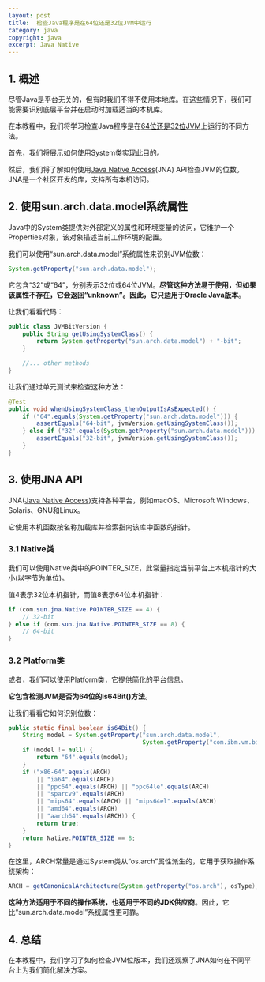 ```yaml
---
layout: post
title:  检查Java程序是在64位还是32位JVM中运行
category: java
copyright: java
excerpt: Java Native
---
```


## 1. 概述

尽管Java是平台无关的，但有时我们不得不使用本地库。在这些情况下，我们可能需要识别底层平台并在启动时加载适当的本机库。

在本教程中，我们将学习检查Java程序是在[64位还是32位JVM](https://www.baeldung.com/cs/32-bit-vs-64-bit-os)上运行的不同方法。

首先，我们将展示如何使用System类实现此目的。

然后，我们将了解如何使用[Java Native Access](https://github.com/java-native-access/jna)(JNA) API检查JVM的位数。JNA是一个社区开发的库，支持所有本机访问。

## 2. 使用sun.arch.data.model系统属性

Java中的System类提供对外部定义的属性和环境变量的访问，它维护一个Properties对象，该对象描述当前工作环境的配置。

我们可以使用“sun.arch.data.model”系统属性来识别JVM位数：

```java
System.getProperty("sun.arch.data.model");
```

它包含“32”或“64”，分别表示32位或64位JVM。**尽管这种方法易于使用，但如果该属性不存在，它会返回“unknown”。因此，它只适用于Oracle Java版本**。

让我们看看代码：

```java
public class JVMBitVersion {
    public String getUsingSystemClass() {
        return System.getProperty("sun.arch.data.model") + "-bit";
    }
 
    //... other methods
}
```

让我们通过单元测试来检查这种方法：

```java
@Test
public void whenUsingSystemClass_thenOutputIsAsExpected() {
    if ("64".equals(System.getProperty("sun.arch.data.model"))) {
        assertEquals("64-bit", jvmVersion.getUsingSystemClass());
    } else if ("32".equals(System.getProperty("sun.arch.data.model"))) {
        assertEquals("32-bit", jvmVersion.getUsingSystemClass());
    }
}
```

## 3. 使用JNA API

JNA([Java Native Access](https://github.com/java-native-access/jna))支持各种平台，例如macOS、Microsoft Windows、Solaris、GNU和Linux。

它使用本机函数按名称加载库并检索指向该库中函数的指针。

### 3.1 Native类

我们可以使用Native类中的POINTER_SIZE，此常量指定当前平台上本机指针的大小(以字节为单位)。

值4表示32位本机指针，而值8表示64位本机指针：

```java
if (com.sun.jna.Native.POINTER_SIZE == 4) {
    // 32-bit
} else if (com.sun.jna.Native.POINTER_SIZE == 8) {
    // 64-bit
}
```

### 3.2 Platform类

或者，我们可以使用Platform类，它提供简化的平台信息。

**它包含检测JVM是否为64位的is64Bit()方法**。

让我们看看它如何识别位数：

```java
public static final boolean is64Bit() {
    String model = System.getProperty("sun.arch.data.model",
                                      System.getProperty("com.ibm.vm.bitmode"));
    if (model != null) {
        return "64".equals(model);
    }
    if ("x86-64".equals(ARCH)
        || "ia64".equals(ARCH)
        || "ppc64".equals(ARCH) || "ppc64le".equals(ARCH)
        || "sparcv9".equals(ARCH)
        || "mips64".equals(ARCH) || "mips64el".equals(ARCH)
        || "amd64".equals(ARCH)
        || "aarch64".equals(ARCH)) {
        return true;
    }
    return Native.POINTER_SIZE == 8;
}
```

在这里，ARCH常量是通过System类从“os.arch”属性派生的，它用于获取操作系统架构：

```java
ARCH = getCanonicalArchitecture(System.getProperty("os.arch"), osType);
```

**这种方法适用于不同的操作系统，也适用于不同的JDK供应商**。因此，它比“sun.arch.data.model”系统属性更可靠。

## 4. 总结

在本教程中，我们学习了如何检查JVM位版本，我们还观察了JNA如何在不同平台上为我们简化解决方案。